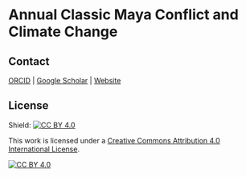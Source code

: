 # Annual Classic Maya Conflict and Climate Change

## Contact

[ORCID](https://orcid.org/0000-0001-7463-8638) |
[Google Scholar](https://scholar.google.com/citations?hl=en&user=0ZG-6CsAAAAJ) |
[Website](https://wccarleton.me)

## License

Shield: [![CC BY 4.0][cc-by-shield]][cc-by]

This work is licensed under a
[Creative Commons Attribution 4.0 International License][cc-by].

[![CC BY 4.0][cc-by-image]][cc-by]

[cc-by]: http://creativecommons.org/licenses/by/4.0/
[cc-by-image]: https://i.creativecommons.org/l/by/4.0/88x31.png
[cc-by-shield]: https://img.shields.io/badge/License-CC%20BY%204.0-lightgrey.svg
